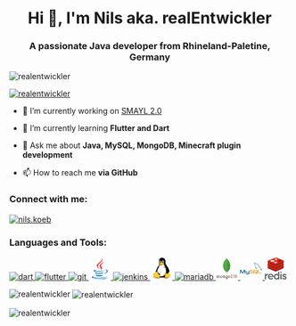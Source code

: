 <h1 align="center">Hi 👋, I'm Nils aka. realEntwickler</h1>
<h3 align="center">A passionate Java developer from Rhineland-Paletine, Germany</h3>

<p align="left"> <img src="https://komarev.com/ghpvc/?username=realentwickler&label=Profile%20views&color=0e75b6&style=flat" alt="realentwickler" /> </p>

<p align="left"> <a href="https://github.com/ryo-ma/github-profile-trophy"><img src="https://github-profile-trophy.vercel.app/?username=realentwickler" alt="realentwickler" /></a> </p>

- 🔭 I’m currently working on [SMAYL 2.0](https://github.com/realEntwickler/SMAYL-2.0)

- 🌱 I’m currently learning **Flutter and Dart**

- 💬 Ask me about **Java, MySQL, MongoDB, Minecraft plugin development**

- 📫 How to reach me **via GitHub**

<h3 align="left">Connect with me:</h3>
<p align="left">
<a href="https://instagram.com/nils.koeb" target="blank"><img align="center" src="https://raw.githubusercontent.com/rahuldkjain/github-profile-readme-generator/master/src/images/icons/Social/instagram.svg" alt="nils.koeb" height="30" width="40" /></a>
</p>

<h3 align="left">Languages and Tools:</h3>
<p align="left"> <a href="https://dart.dev" target="_blank" rel="noreferrer"> <img src="https://www.vectorlogo.zone/logos/dartlang/dartlang-icon.svg" alt="dart" width="40" height="40"/> </a> <a href="https://flutter.dev" target="_blank" rel="noreferrer"> <img src="https://www.vectorlogo.zone/logos/flutterio/flutterio-icon.svg" alt="flutter" width="40" height="40"/> </a> <a href="https://git-scm.com/" target="_blank" rel="noreferrer"> <img src="https://www.vectorlogo.zone/logos/git-scm/git-scm-icon.svg" alt="git" width="40" height="40"/> </a> <a href="https://www.java.com" target="_blank" rel="noreferrer"> <img src="https://raw.githubusercontent.com/devicons/devicon/master/icons/java/java-original.svg" alt="java" width="40" height="40"/> </a> <a href="https://www.jenkins.io" target="_blank" rel="noreferrer"> <img src="https://www.vectorlogo.zone/logos/jenkins/jenkins-icon.svg" alt="jenkins" width="40" height="40"/> </a> <a href="https://www.linux.org/" target="_blank" rel="noreferrer"> <img src="https://raw.githubusercontent.com/devicons/devicon/master/icons/linux/linux-original.svg" alt="linux" width="40" height="40"/> </a> <a href="https://mariadb.org/" target="_blank" rel="noreferrer"> <img src="https://www.vectorlogo.zone/logos/mariadb/mariadb-icon.svg" alt="mariadb" width="40" height="40"/> </a> <a href="https://www.mongodb.com/" target="_blank" rel="noreferrer"> <img src="https://raw.githubusercontent.com/devicons/devicon/master/icons/mongodb/mongodb-original-wordmark.svg" alt="mongodb" width="40" height="40"/> </a> <a href="https://www.mysql.com/" target="_blank" rel="noreferrer"> <img src="https://raw.githubusercontent.com/devicons/devicon/master/icons/mysql/mysql-original-wordmark.svg" alt="mysql" width="40" height="40"/> </a> <a href="https://redis.io" target="_blank" rel="noreferrer"> <img src="https://raw.githubusercontent.com/devicons/devicon/master/icons/redis/redis-original-wordmark.svg" alt="redis" width="40" height="40"/> </a> </p>

<p><img align="left" src="https://github-readme-stats.vercel.app/api/top-langs?username=realentwickler&show_icons=true&locale=en&layout=compact" alt="realentwickler" /></p>

<p>&nbsp;<img align="center" src="https://github-readme-stats.vercel.app/api?username=realentwickler&show_icons=true&locale=en" alt="realentwickler" /></p>

<p><img align="center" src="https://github-readme-streak-stats.herokuapp.com/?user=realentwickler&" alt="realentwickler" /></p>

